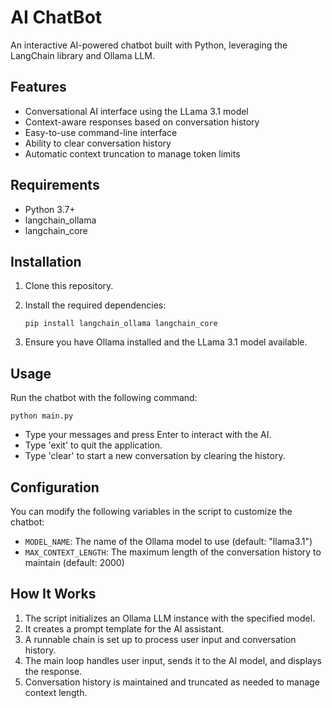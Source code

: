 # AI ChatBot

An interactive AI-powered chatbot built with Python, leveraging the LangChain library and Ollama LLM.

## Features

- Conversational AI interface using the LLama 3.1 model
- Context-aware responses based on conversation history
- Easy-to-use command-line interface
- Ability to clear conversation history
- Automatic context truncation to manage token limits

## Requirements

- Python 3.7+
- langchain_ollama
- langchain_core

## Installation

1. Clone this repository.

2. Install the required dependencies:

   ```
   pip install langchain_ollama langchain_core
   ```

3. Ensure you have Ollama installed and the LLama 3.1 model available.

## Usage

Run the chatbot with the following command:

```
python main.py
```

- Type your messages and press Enter to interact with the AI.
- Type 'exit' to quit the application.
- Type 'clear' to start a new conversation by clearing the history.

## Configuration

You can modify the following variables in the script to customize the chatbot:

- `MODEL_NAME`: The name of the Ollama model to use (default: "llama3.1")
- `MAX_CONTEXT_LENGTH`: The maximum length of the conversation history to maintain (default: 2000)

## How It Works

1. The script initializes an Ollama LLM instance with the specified model.
2. It creates a prompt template for the AI assistant.
3. A runnable chain is set up to process user input and conversation history.
4. The main loop handles user input, sends it to the AI model, and displays the response.
5. Conversation history is maintained and truncated as needed to manage context length.
